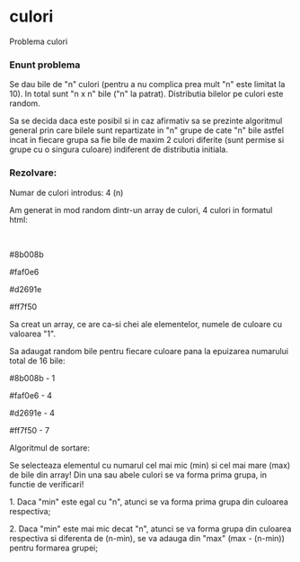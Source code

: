 # culori
Problema culori

<H3>Enunt problema</H3>
<p>Se dau bile de "n" culori (pentru a nu complica prea mult "n" este limitat la 10). In total sunt "n x n" bile ("n" la patrat). Distributia bilelor pe culori este random. </p>
<p>Sa se decida daca este posibil si in caz afirmativ sa se prezinte algoritmul general prin care bilele sunt repartizate in "n" grupe de cate "n" bile astfel incat in fiecare grupa sa fie bile de maxim 2 culori diferite (sunt permise si grupe cu o singura culoare) indiferent de distributia initiala.</p>


<H3>Rezolvare:</H3>
<p>Numar de culori introdus: 4 (n)</p>
<p>Am generat in mod random dintr-un array de culori, 4 culori in formatul html:</p>
<br>
<p>#8b008b </p>
<p>#faf0e6 </p>
<p>#d2691e </p>
<p>#ff7f50 </p>

<p>Sa creat un array, ce are ca-si chei ale elementelor, numele de culoare cu valoarea "1".</p>
<p>Sa adaugat random bile pentru fiecare culoare pana la epuizarea numarului total de 16 bile:</p>

<p>#8b008b - 1 </p>
<p>#faf0e6 - 4 </p>
<p>#d2691e - 4 </p>
<p>#ff7f50 - 7 </p>

<p>Algoritmul de sortare:</p>
<p>Se selecteaza elementul cu numarul cel mai mic (min) si cel mai mare (max) de bile din array! Din una sau abele culori se va forma prima grupa, in functie de verificari!</p>

  <p>1. Daca "min" este egal cu "n", atunci se va forma prima grupa din culoarea respectiva;</p>
  <p>2. Daca "min" este mai mic decat "n", atunci se va forma grupa din culoarea respectiva si diferenta de (n-min), se va adauga din "max" (max - (n-min)) pentru formarea grupei;</p>

